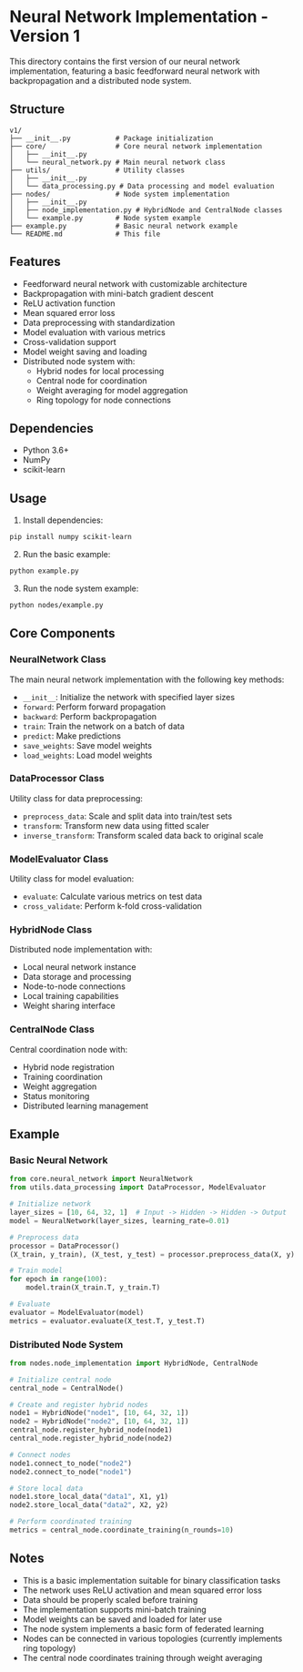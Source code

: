 # Neural Network Implementation - Version 1

This directory contains the first version of our neural network implementation, featuring a basic feedforward neural network with backpropagation and a distributed node system.

## Structure

```
v1/
├── __init__.py           # Package initialization
├── core/                 # Core neural network implementation
│   ├── __init__.py
│   └── neural_network.py # Main neural network class
├── utils/                # Utility classes
│   ├── __init__.py
│   └── data_processing.py # Data processing and model evaluation
├── nodes/                # Node system implementation
│   ├── __init__.py
│   ├── node_implementation.py # HybridNode and CentralNode classes
│   └── example.py        # Node system example
├── example.py            # Basic neural network example
└── README.md             # This file
```

## Features

- Feedforward neural network with customizable architecture
- Backpropagation with mini-batch gradient descent
- ReLU activation function
- Mean squared error loss
- Data preprocessing with standardization
- Model evaluation with various metrics
- Cross-validation support
- Model weight saving and loading
- Distributed node system with:
  - Hybrid nodes for local processing
  - Central node for coordination
  - Weight averaging for model aggregation
  - Ring topology for node connections

## Dependencies

- Python 3.6+
- NumPy
- scikit-learn

## Usage

1. Install dependencies:
```bash
pip install numpy scikit-learn
```

2. Run the basic example:
```bash
python example.py
```

3. Run the node system example:
```bash
python nodes/example.py
```

## Core Components

### NeuralNetwork Class

The main neural network implementation with the following key methods:
- `__init__`: Initialize the network with specified layer sizes
- `forward`: Perform forward propagation
- `backward`: Perform backpropagation
- `train`: Train the network on a batch of data
- `predict`: Make predictions
- `save_weights`: Save model weights
- `load_weights`: Load model weights

### DataProcessor Class

Utility class for data preprocessing:
- `preprocess_data`: Scale and split data into train/test sets
- `transform`: Transform new data using fitted scaler
- `inverse_transform`: Transform scaled data back to original scale

### ModelEvaluator Class

Utility class for model evaluation:
- `evaluate`: Calculate various metrics on test data
- `cross_validate`: Perform k-fold cross-validation

### HybridNode Class

Distributed node implementation with:
- Local neural network instance
- Data storage and processing
- Node-to-node connections
- Local training capabilities
- Weight sharing interface

### CentralNode Class

Central coordination node with:
- Hybrid node registration
- Training coordination
- Weight aggregation
- Status monitoring
- Distributed learning management

## Example

### Basic Neural Network
```python
from core.neural_network import NeuralNetwork
from utils.data_processing import DataProcessor, ModelEvaluator

# Initialize network
layer_sizes = [10, 64, 32, 1]  # Input -> Hidden -> Hidden -> Output
model = NeuralNetwork(layer_sizes, learning_rate=0.01)

# Preprocess data
processor = DataProcessor()
(X_train, y_train), (X_test, y_test) = processor.preprocess_data(X, y)

# Train model
for epoch in range(100):
    model.train(X_train.T, y_train.T)

# Evaluate
evaluator = ModelEvaluator(model)
metrics = evaluator.evaluate(X_test.T, y_test.T)
```

### Distributed Node System
```python
from nodes.node_implementation import HybridNode, CentralNode

# Initialize central node
central_node = CentralNode()

# Create and register hybrid nodes
node1 = HybridNode("node1", [10, 64, 32, 1])
node2 = HybridNode("node2", [10, 64, 32, 1])
central_node.register_hybrid_node(node1)
central_node.register_hybrid_node(node2)

# Connect nodes
node1.connect_to_node("node2")
node2.connect_to_node("node1")

# Store local data
node1.store_local_data("data1", X1, y1)
node2.store_local_data("data2", X2, y2)

# Perform coordinated training
metrics = central_node.coordinate_training(n_rounds=10)
```

## Notes

- This is a basic implementation suitable for binary classification tasks
- The network uses ReLU activation and mean squared error loss
- Data should be properly scaled before training
- The implementation supports mini-batch training
- Model weights can be saved and loaded for later use
- The node system implements a basic form of federated learning
- Nodes can be connected in various topologies (currently implements ring topology)
- The central node coordinates training through weight averaging 